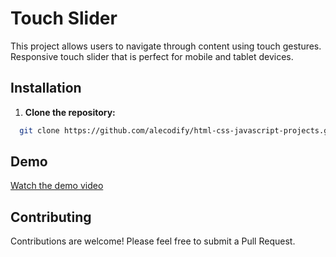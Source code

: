 # Touch Slider

This project allows users to navigate through content using touch gestures. Responsive touch slider that is perfect for mobile and tablet devices.

## Installation

1. **Clone the repository:**
```bash
  git clone https://github.com/alecodify/html-css-javascript-projects.git
```

## Demo
[Watch the demo video](https://github.com/user-attachments/assets/6a4c4f18-96ea-4de6-8c0c-aec02dde5404)

## Contributing
Contributions are welcome! Please feel free to submit a Pull Request.